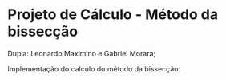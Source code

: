 # Projeto de Cálculo - Método da bissecção
Dupla: Leonardo Maximino e Gabriel Morara;

Implementação do calculo do método da bissecção.